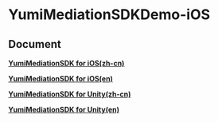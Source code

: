 # YumiMediationSDKDemo-iOS
## Document

[**YumiMediationSDK for iOS(zh-cn)**](https://github.com/yumimobi/YumiMediationSDKDemo-iOS/blob/master/document/YumiMediationSDK%20for%20iOS(zh-cn).md)

[**YumiMediationSDK for iOS(en)**](https://github.com/yumimobi/YumiMediationSDKDemo-iOS/blob/master/document/YumiMediationSDK%20for%20iOS(en).md)

[**YumiMediationSDK for Unity(zh-cn)**](https://github.com/yumimobi/YumiMediationSDKDemo-iOS/blob/master/document/YumiMediationSDK%20for%20Unity(zh-cn).md)

[**YumiMediationSDK for Unity(en)**](https://github.com/yumimobi/YumiMediationSDKDemo-iOS/blob/master/document/YumiMediationSDK%20for%20Unity(en).md)


